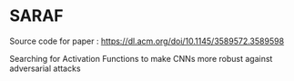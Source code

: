 # SARAF

Source code for paper : https://dl.acm.org/doi/10.1145/3589572.3589598

Searching for Activation Functions to make CNNs more robust against adversarial attacks
